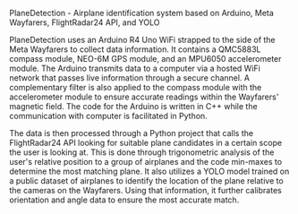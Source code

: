 PlaneDetection - Airplane identification system based on Arduino, Meta Wayfarers, FlightRadar24 API, and YOLO

PlaneDetection uses an Arduino R4 Uno WiFi strapped to the side of the Meta Wayfarers to collect data information. It contains a QMC5883L compass module, NEO-6M GPS module, and an MPU6050 accelerometer module. The Arduino transmits data to a computer via a hosted WiFi network that passes live information through a secure channel. A complementary filter is also applied to the compass module with the accelerometer module to ensure accurate readings within the Wayfarers' magnetic field. The code for the Arduino is written in C++ while the communication with computer is facilitated in Python.

The data is then processed through a Python project that calls the FlightRadar24 API looking for suitable plane candidates in a certain scope the user is looking at. This is done through trigonometric analysis of the user's relative position to a group of airplanes and the code min-maxes to determine the most matching plane. It also utilizes a YOLO model trained on a public dataset of airplanes to identify the location of the plane relative to the cameras on the Wayfarers. Using that information, it further calibrates orientation and angle data to ensure the most accurate match.
